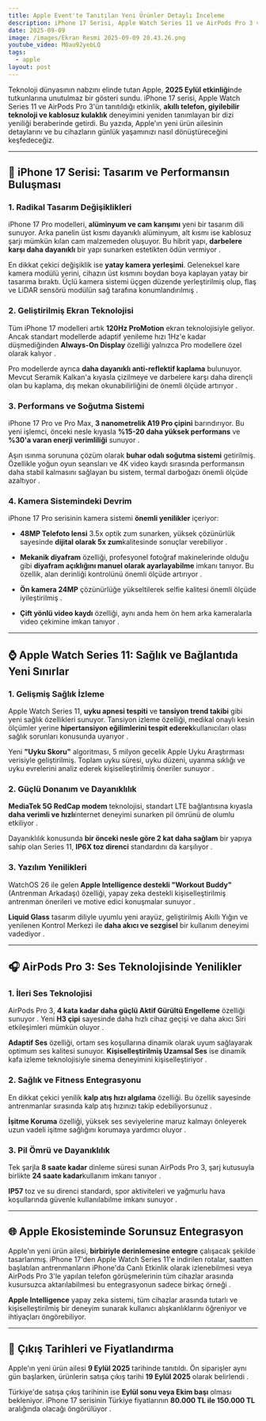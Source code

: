 ```yaml
---
title: Apple Event'te Tanıtılan Yeni Ürünler Detaylı İnceleme
description: iPhone 17 Serisi, Apple Watch Series 11 ve AirPods Pro 3 ve daha fazlası
date: 2025-09-09
image: /images/Ekran Resmi 2025-09-09 20.43.26.png
youtube_video: M0au92yebLQ
tags:
  - apple
layout: post
---
```

Teknoloji dünyasının nabzını elinde tutan Apple, **2025 Eylül etkinliği**nde tutkunlarına unutulmaz bir gösteri sundu. iPhone 17 serisi, Apple Watch Series 11 ve AirPods Pro 3'ün tanıtıldığı etkinlik, **akıllı telefon, giyilebilir teknoloji ve kablosuz kulaklık** deneyimini yeniden tanımlayan bir dizi yeniliği beraberinde getirdi. Bu yazıda, Apple'ın yeni ürün ailesinin detaylarını ve bu cihazların günlük yaşamınızı nasıl dönüştüreceğini keşfedeceğiz.

* * *

## 📱 iPhone 17 Serisi: Tasarım ve Performansın Buluşması

### 1\. Radikal Tasarım Değişiklikleri

iPhone 17 Pro modelleri, **alüminyum ve cam karışımı** yeni bir tasarım dili sunuyor. Arka panelin üst kısmı dayanıklı alüminyum, alt kısmı ise kablosuz şarjı mümkün kılan cam malzemeden oluşuyor. Bu hibrit yapı, **darbelere karşı daha dayanıklı** bir yapı sunarken estetikten ödün vermiyor .

En dikkat çekici değişiklik ise **yatay kamera yerleşimi**. Geleneksel kare kamera modülü yerini, cihazın üst kısmını boydan boya kaplayan yatay bir tasarıma bıraktı. Üçlü kamera sistemi üçgen düzende yerleştirilmiş olup, flaş ve LiDAR sensörü modülün sağ tarafına konumlandırılmış .

### 2\. Geliştirilmiş Ekran Teknolojisi

Tüm iPhone 17 modelleri artık **120Hz ProMotion** ekran teknolojisiyle geliyor. Ancak standart modellerde adaptif yenileme hızı 1Hz'e kadar düşmediğinden **Always-On Display** özelliği yalnızca Pro modellere özel olarak kalıyor .

Pro modellerde ayrıca **daha dayanıklı anti-reflektif kaplama** bulunuyor. Mevcut Seramik Kalkan'a kıyasla çizilmeye ve darbelere karşı daha dirençli olan bu kaplama, dış mekan okunabilirliğini de önemli ölçüde artırıyor .

### 3\. Performans ve Soğutma Sistemi

iPhone 17 Pro ve Pro Max, **3 nanometrelik A19 Pro çipini** barındırıyor. Bu yeni işlemci, önceki nesle kıyasla **%15-20 daha yüksek performans** ve **%30'a varan enerji verimliliği** sunuyor .

Aşırı ısınma sorununa çözüm olarak **buhar odalı soğutma sistemi** getirilmiş. Özellikle yoğun oyun seansları ve 4K video kaydı sırasında performansın daha stabil kalmasını sağlayan bu sistem, termal darboğazı önemli ölçüde azaltıyor .

### 4\. Kamera Sistemindeki Devrim

iPhone 17 Pro serisinin kamera sistemi **önemli yenilikler** içeriyor:

*   **48MP Telefoto lensi** 3.5x optik zum sunarken, yüksek çözünürlük sayesinde **dijital olarak 5x zum**kalitesinde sonuçlar verebiliyor .
    
*   **Mekanik diyafram** özelliği, profesyonel fotoğraf makinelerinde olduğu gibi **diyafram açıklığını manuel olarak ayarlayabilme** imkanı tanıyor. Bu özellik, alan derinliği kontrolünü önemli ölçüde artırıyor .
    
*   **Ön kamera 24MP** çözünürlüğe yükseltilerek selfie kalitesi önemli ölçüde iyileştirilmiş .
    
*   **Çift yönlü video kaydı** özelliği, aynı anda hem ön hem arka kameralarla video çekimine imkan tanıyor .
    

* * *

## ⌚ Apple Watch Series 11: Sağlık ve Bağlantıda Yeni Sınırlar

### 1\. Gelişmiş Sağlık İzleme

Apple Watch Series 11, **uyku apnesi tespiti** ve **tansiyon trend takibi** gibi yeni sağlık özellikleri sunuyor. Tansiyon izleme özelliği, medikal onaylı kesin ölçümler yerine **hipertansiyon eğilimlerini tespit ederek**kullanıcıları olası sağlık sorunları konusunda uyarıyor .

Yeni **"Uyku Skoru"** algoritması, 5 milyon gecelik Apple Uyku Araştırması verisiyle geliştirilmiş. Toplam uyku süresi, uyku düzeni, uyanma sıklığı ve uyku evrelerini analiz ederek kişiselleştirilmiş öneriler sunuyor .

### 2\. Güçlü Donanım ve Dayanıklılık

**MediaTek 5G RedCap modem** teknolojisi, standart LTE bağlantısına kıyasla **daha verimli ve hızlı**internet deneyimi sunarken pil ömrünü de olumlu etkiliyor .

Dayanıklılık konusunda **bir önceki nesle göre 2 kat daha sağlam** bir yapıya sahip olan Series 11, **IP6X toz direnci** standardını da karşılıyor .

### 3\. Yazılım Yenilikleri

WatchOS 26 ile gelen **Apple Intelligence destekli "Workout Buddy"** (Antrenman Arkadaşı) özelliği, yapay zeka destekli kişiselleştirilmiş antrenman önerileri ve motive edici konuşmalar sunuyor .

**Liquid Glass** tasarım diliyle uyumlu yeni arayüz, geliştirilmiş Akıllı Yığın ve yenilenen Kontrol Merkezi ile **daha akıcı ve sezgisel** bir kullanım deneyimi vadediyor .

* * *

## 🎧 AirPods Pro 3: Ses Teknolojisinde Yenilikler

### 1\. İleri Ses Teknolojisi

AirPods Pro 3, **4 kata kadar daha güçlü Aktif Gürültü Engelleme** özelliği sunuyor . Yeni **H3 çipi** sayesinde daha hızlı cihaz geçişi ve daha akıcı Siri etkileşimleri mümkün oluyor .

**Adaptif Ses** özelliği, ortam ses koşullarına dinamik olarak uyum sağlayarak optimum ses kalitesi sunuyor. **Kişiselleştirilmiş Uzamsal Ses** ise dinamik kafa izleme teknolojisiyle sinema deneyimini kişiselleştiriyor .

### 2\. Sağlık ve Fitness Entegrasyonu

En dikkat çekici yenilik **kalp atış hızı algılama** özelliği. Bu özellik sayesinde antrenmanlar sırasında kalp atış hızınızı takip edebiliyorsunuz .

**İşitme Koruma** özelliği, yüksek ses seviyelerine maruz kalmayı önleyerek uzun vadeli işitme sağlığını korumaya yardımcı oluyor .

### 3\. Pil Ömrü ve Dayanıklılık

Tek şarjla **8 saate kadar** dinleme süresi sunan AirPods Pro 3, şarj kutusuyla birlikte **24 saate kadar**kullanım imkanı tanıyor .

**IP57** toz ve su direnci standardı, spor aktiviteleri ve yağmurlu hava koşullarında güvenle kullanılabilme imkanı sunuyor .

* * *

## 🌐 Apple Ekosisteminde Sorunsuz Entegrasyon

Apple'ın yeni ürün ailesi, **birbiriyle derinlemesine entegre** çalışacak şekilde tasarlanmış. iPhone 17'den Apple Watch Series 11'e indirilen rotalar, saatten başlatılan antrenmanların iPhone'da Canlı Etkinlik olarak izlenebilmesi veya AirPods Pro 3'le yapılan telefon görüşmelerinin tüm cihazlar arasında kusursuzca aktarılabilmesi bu entegrasyonun sadece birkaç örneği .

**Apple Intelligence** yapay zeka sistemi, tüm cihazlar arasında tutarlı ve kişiselleştirilmiş bir deneyim sunarak kullanıcı alışkanlıklarını öğreniyor ve ihtiyaçları öngörebiliyor.

* * *

## 📅 Çıkış Tarihleri ve Fiyatlandırma

Apple'ın yeni ürün ailesi **9 Eylül 2025** tarihinde tanıtıldı. Ön siparişler aynı gün başlarken, ürünlerin satışa çıkış tarihi **19 Eylül 2025** olarak belirlendi .

Türkiye'de satışa çıkış tarihinin ise **Eylül sonu veya Ekim başı** olması bekleniyor. iPhone 17 serisinin Türkiye fiyatlarının **80.000 TL ile 150.000 TL** aralığında olacağı öngörülüyor .